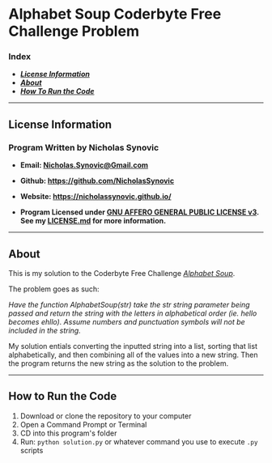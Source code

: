# Alphabet Soup Coderbyte Free Challenge Problem
### Index
- ***[License Information](#license-information)***
- ***[About](#about)***
- ***[How To Run the Code](#how-to-run-the-code)***
---
## License Information
### Program Written by Nicholas Synovic
- **Email: <Nicholas.Synovic@Gmail.com>**

- **Github: https://github.com/NicholasSynovic**

- **Website: https://nicholassynovic.github.io/**

- **Program Licensed under [GNU AFFERO GENERAL PUBLIC LICENSE v3](https://choosealicense.com/licenses/agpl-3.0/). See my [LICENSE.md](LICENSE.md) for more information.**

---
## About
This is my solution to the Coderbyte Free Challenge *[Alphabet Soup](https://www.coderbyte.com/information/Alphabet%20Soup)*.

The problem goes as such:

*Have the function AlphabetSoup(str) take the str string parameter being passed and return the string with the letters in alphabetical order (ie. hello becomes ehllo). Assume numbers and punctuation symbols will not be included in the string.*

My solution entials converting the inputted string into a list, sorting that list alphabetically, and then combining all of the values into a new string. Then the program returns the new string as the solution to the problem.

---
## How to Run the Code
1. Download or clone the repository to your computer
2. Open a Command Prompt or Terminal
3. CD into this program's folder
4. Run: `python solution.py` or whatever command you use to execute `.py` scripts
